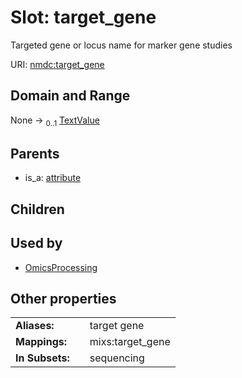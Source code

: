 
# Slot: target_gene


Targeted gene or locus name for marker gene studies

URI: [nmdc:target_gene](https://microbiomedata/meta/target_gene)


## Domain and Range

None &#8594;  <sub>0..1</sub> [TextValue](TextValue.md)

## Parents

 *  is_a: [attribute](attribute.md)

## Children


## Used by

 * [OmicsProcessing](OmicsProcessing.md)

## Other properties

|  |  |  |
| --- | --- | --- |
| **Aliases:** | | target gene |
| **Mappings:** | | mixs:target_gene |
| **In Subsets:** | | sequencing |

